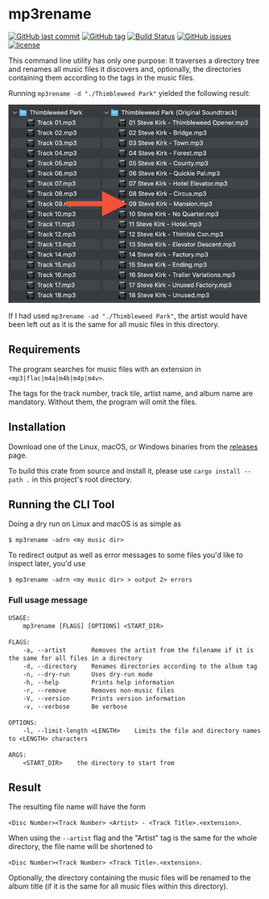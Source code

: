 # mp3rename

[![GitHub last commit](https://img.shields.io/github/last-commit/MichaelKaaden/rust_mp3rename.svg)](https://github.com/MichaelKaaden/rust_mp3rename/commits/master)
[![GitHub tag](https://img.shields.io/github/tag/MichaelKaaden/rust_mp3rename.svg)](https://github.com/MichaelKaaden/rust_mp3rename/releases)
[![Build Status](https://travis-ci.com/MichaelKaaden/rust_mp3rename.svg?branch=master)](https://travis-ci.com/MichaelKaaden/rust_mp3rename)
[![GitHub issues](https://img.shields.io/github/issues/MichaelKaaden/rust_mp3rename.svg)](https://github.com/MichaelKaaden/rust_mp3rename/issues)
[![license](https://img.shields.io/github/license/MichaelKaaden/redux-server.svg)](https://github.com/MichaelKaaden/redux-server)

This command line utility has only one purpose: It traverses a directory tree and renames all music files it discovers
and, optionally, the directories containing them according to the tags in the music files.

Running `mp3rename -d "./Thimbleweed Park"` yielded the following result:

![What this command line tool does](assets/screenshot.png)

If I had used `mp3rename -ad "./Thimbleweed Park"`, the artist would have been left out as it is the same for all music
files in this directory.

## Requirements

The program searches for music files with an extension in `<mp3|flac|m4a|m4b|m4p|m4v>`.

The tags for the track number, track tile, artist name, and album name are mandatory. Without them, the program will
omit the files.

## Installation

Download one of the Linux, macOS, or Windows binaries from
the [releases](https://github.com/MichaelKaaden/rust_mp3rename/releases) page.

To build this crate from source and install it, please use `cargo install --path .` in this project's root directory.

## Running the CLI Tool

Doing a dry run on Linux and macOS is as simple as

`$ mp3rename -adrn <my music dir>`

To redirect output as well as error messages to some files you'd like to inspect later, you'd use

`$ mp3rename -adrn <my music dir> > output 2> errors`

### Full usage message

```text
USAGE:
    mp3rename [FLAGS] [OPTIONS] <START_DIR>

FLAGS:
    -a, --artist       Removes the artist from the filename if it is the same for all files in a directory
    -d, --directory    Renames directories according to the album tag
    -n, --dry-run      Uses dry-run mode
    -h, --help         Prints help information
    -r, --remove       Removes non-music files
    -V, --version      Prints version information
    -v, --verbose      Be verbose

OPTIONS:
    -l, --limit-length <LENGTH>    Limits the file and directory names to <LENGTH> characters

ARGS:
    <START_DIR>    the directory to start from
```

## Result

The resulting file name will have the form

`<Disc Number><Track Number> <Artist> - <Track Title>.<extension>`.

When using the `--artist` flag and the "Artist" tag is the same for the whole directory, the file name will be shortened
to

`<Disc Number><Track Number> <Track Title>.<extension>`.

Optionally, the directory containing the music files will be renamed to the album title (if it is the same for all music
files within this directory).

